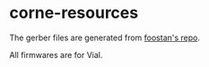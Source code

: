 # corne-resources

The gerber files are generated from [foostan's repo](https://github.com/foostan/crkbd).

All firmwares are for Vial.
